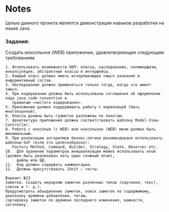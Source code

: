 # Notes
Целью данного проекта является демонстрация навыков разработки на языке Java.

### Задания:

Создать консольное (WEB) приложение, удовлетворяющее следующим требованиям:

    1. Использовать возможности ООП: классы, наследование, полиморфизм, инкапсуляция, абстрактные классы и интерфейсы.
    2. Каждый класс должен иметь исчерпывающее смысл название и информативный состав.
    3. Наследование должно применяться только тогда, когда это имеет смысл.
    4. При кодировании должны быть использованы соглашения об оформлении кода java code convention и 
       правилам «чистого кодирования».
    5. Приложение должно поддерживать работу с кириллицей (быть многоязычной).
    6. Классы должны быть грамотно разложены по пакетам.
    7. Архитектура приложения должна соответствовать шаблону Model-View-Controller.
    8. Работа с консолью (c WEB) или консольное (WEB) меню должно быть минимальным.
    9. При реализации алгоритмов бизнес-логики рекомендовано использовать шаблоны GoF (если это целесообразно): 
       Factory Method, Command, Builder, Strategy, State, Observer etc.
    10.  Для хранения параметров инициализации можно использовать enum (должен быть реализован хоть один сложный enum), 
         файлы или БД.
    11.  Код должен содержать комментарии.
    12.  Должны присутствовать JUnit – тесты.
    
    Вариант №23
    Заметки. Создать иерархию заметок различных типов (картинки, текст, список и т. д.). 
    Предусмотреть объединение заметок, поиск заметок по содержимому, диапазону времени добавления, тегам, 
    сортировку заметок по времени последнего изменения, важности, заголовку.
